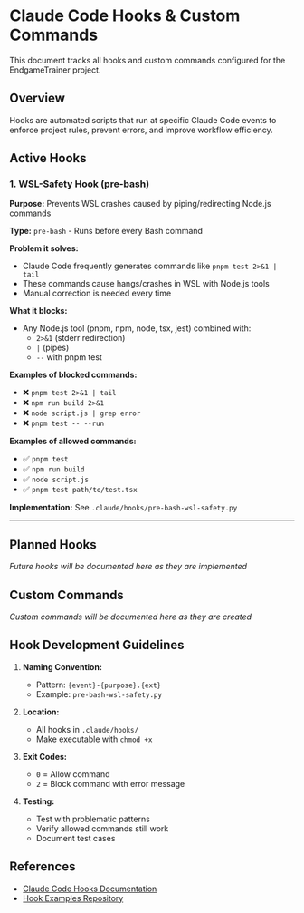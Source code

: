 # Claude Code Hooks & Custom Commands

This document tracks all hooks and custom commands configured for the EndgameTrainer project.

## Overview

Hooks are automated scripts that run at specific Claude Code events to enforce project rules, prevent errors, and improve workflow efficiency.

## Active Hooks

### 1. WSL-Safety Hook (pre-bash)

**Purpose:** Prevents WSL crashes caused by piping/redirecting Node.js commands

**Type:** `pre-bash` - Runs before every Bash command

**Problem it solves:**

- Claude Code frequently generates commands like `pnpm test 2>&1 | tail`
- These commands cause hangs/crashes in WSL with Node.js tools
- Manual correction is needed every time

**What it blocks:**

- Any Node.js tool (pnpm, npm, node, tsx, jest) combined with:
  - `2>&1` (stderr redirection)
  - `|` (pipes)
  - `--` with pnpm test

**Examples of blocked commands:**

- ❌ `pnpm test 2>&1 | tail`
- ❌ `npm run build 2>&1`
- ❌ `node script.js | grep error`
- ❌ `pnpm test -- --run`

**Examples of allowed commands:**

- ✅ `pnpm test`
- ✅ `npm run build`
- ✅ `node script.js`
- ✅ `pnpm test path/to/test.tsx`

**Implementation:** See `.claude/hooks/pre-bash-wsl-safety.py`

---

## Planned Hooks

_Future hooks will be documented here as they are implemented_

## Custom Commands

_Custom commands will be documented here as they are created_

## Hook Development Guidelines

1. **Naming Convention:**
   - Pattern: `{event}-{purpose}.{ext}`
   - Example: `pre-bash-wsl-safety.py`

2. **Location:**
   - All hooks in `.claude/hooks/`
   - Make executable with `chmod +x`

3. **Exit Codes:**
   - `0` = Allow command
   - `2` = Block command with error message

4. **Testing:**
   - Test with problematic patterns
   - Verify allowed commands still work
   - Document test cases

## References

- [Claude Code Hooks Documentation](https://github.com/anthropics/claude-code)
- [Hook Examples Repository](https://github.com/disler/claude-code-hooks-mastery)

